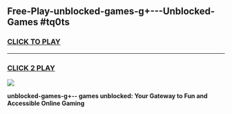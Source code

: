 
## Free-Play-unblocked-games-g+---Unblocked-Games #tq0ts
<h3>
<a href="https://news.freeplayer.one?title=unblocked-games-g+--&ref=8M">CLICK TO PLAY</a></h3>
<hr>

<h3>
<a href="https://news.freeplayer.one?title=unblocked-games-g+--&ref=8M">CLICK 2 PLAY</a>
  
</h3>

<a href="https://news.freeplayer.one?title=unblocked-games-g+--&ref=8M"><img src="https://clearcache.store/games.png"></a>


**unblocked-games-g+-- games unblocked: Your Gateway to Fun and Accessible Online Gaming**
